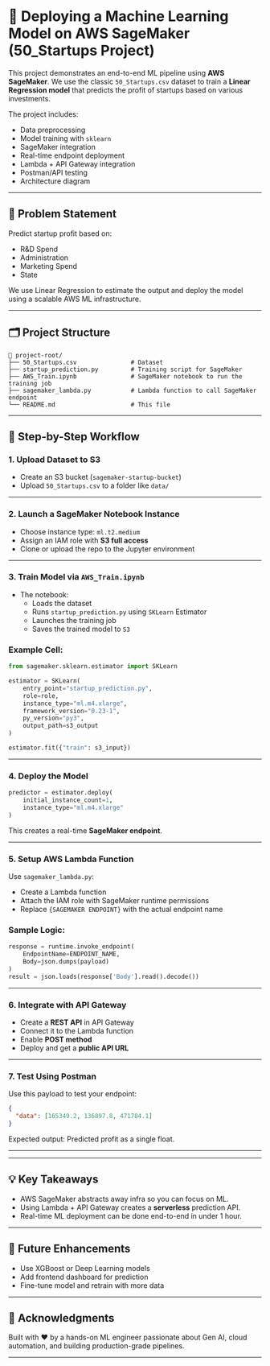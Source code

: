 
# 🚀 Deploying a Machine Learning Model on AWS SageMaker (50_Startups Project)

This project demonstrates an end-to-end ML pipeline using **AWS SageMaker**. We use the classic `50_Startups.csv` dataset to train a **Linear Regression model** that predicts the profit of startups based on various investments.

The project includes:
- Data preprocessing
- Model training with `sklearn`
- SageMaker integration
- Real-time endpoint deployment
- Lambda + API Gateway integration
- Postman/API testing
- Architecture diagram

---

## 🧠 Problem Statement

Predict startup profit based on:
- R&D Spend
- Administration
- Marketing Spend
- State

We use Linear Regression to estimate the output and deploy the model using a scalable AWS ML infrastructure.

---

## 🗂️ Project Structure

```
📁 project-root/
├── 50_Startups.csv               # Dataset
├── startup_prediction.py         # Training script for SageMaker
├── AWS_Train.ipynb               # SageMaker notebook to run the training job
├── sagemaker_lambda.py           # Lambda function to call SageMaker endpoint
└── README.md                     # This file
```

---

## 🔧 Step-by-Step Workflow

### 1. Upload Dataset to S3

- Create an S3 bucket (`sagemaker-startup-bucket`)
- Upload `50_Startups.csv` to a folder like `data/`

---

### 2. Launch a SageMaker Notebook Instance

- Choose instance type: `ml.t2.medium`
- Assign an IAM role with **S3 full access**
- Clone or upload the repo to the Jupyter environment

---

### 3. Train Model via `AWS_Train.ipynb`

- The notebook:
  - Loads the dataset
  - Runs `startup_prediction.py` using `SKLearn` Estimator
  - Launches the training job
  - Saves the trained model to `S3`

### Example Cell:

```python
from sagemaker.sklearn.estimator import SKLearn

estimator = SKLearn(
    entry_point="startup_prediction.py",
    role=role,
    instance_type="ml.m4.xlarge",
    framework_version="0.23-1",
    py_version="py3",
    output_path=s3_output
)

estimator.fit({"train": s3_input})
```

---

### 4. Deploy the Model

```python
predictor = estimator.deploy(
    initial_instance_count=1,
    instance_type="ml.m4.xlarge"
)
```

This creates a real-time **SageMaker endpoint**.

---

### 5. Setup AWS Lambda Function

Use `sagemaker_lambda.py`:

- Create a Lambda function
- Attach the IAM role with SageMaker runtime permissions
- Replace `{SAGEMAKER ENDPOINT}` with the actual endpoint name

### Sample Logic:

```python
response = runtime.invoke_endpoint(
    EndpointName=ENDPOINT_NAME,
    Body=json.dumps(payload)
)
result = json.loads(response['Body'].read().decode())
```

---

### 6. Integrate with API Gateway

- Create a **REST API** in API Gateway
- Connect it to the Lambda function
- Enable **POST method**
- Deploy and get a **public API URL**

---

### 7. Test Using Postman

Use this payload to test your endpoint:

```json
{
  "data": [165349.2, 136897.8, 471784.1]
}
```

Expected output: Predicted profit as a single float.

---




---

## 💡 Key Takeaways

- AWS SageMaker abstracts away infra so you can focus on ML.
- Using Lambda + API Gateway creates a **serverless** prediction API.
- Real-time ML deployment can be done end-to-end in under 1 hour.

---

## 📌 Future Enhancements

- Use XGBoost or Deep Learning models
- Add frontend dashboard for prediction
- Fine-tune model and retrain with more data

---

## 🙌 Acknowledgments

Built with ❤️ by a hands-on ML engineer passionate about Gen AI, cloud automation, and building production-grade pipelines.

---

